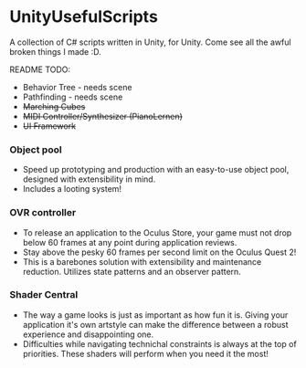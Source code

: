 # UnityUsefulScripts
 A collection of C# scripts written in Unity, for Unity. Come see all the awful broken things I made :D.
 
README TODO:
* Behavior Tree - needs scene
* Pathfinding - needs scene
* <s>Marching Cubes</s>
* <s>MIDI Controller/Synthesizer (PianoLernen)</s>
* <s>UI Framework</s>
 
### Object pool

* Speed up prototyping and production with an easy-to-use object pool, designed with extensibility in mind.
* Includes a looting system!

### OVR controller
 
* To release an application to the Oculus Store, your game must not drop below 60 frames at any point during application reviews.
*  Stay above the pesky 60 frames per second limit on the Oculus Quest 2!
* This is a barebones solution with extensibility and maintenance reduction. Utilizes state patterns and an observer pattern. 

### Shader Central

* The way a game looks is just as important as how fun it is. Giving your application it's own artstyle can make the difference between a robust experience and disappointing one.
* Difficulties while navigating technichal constraints is always at the top of priorities. These shaders will perform when you need it the most!
